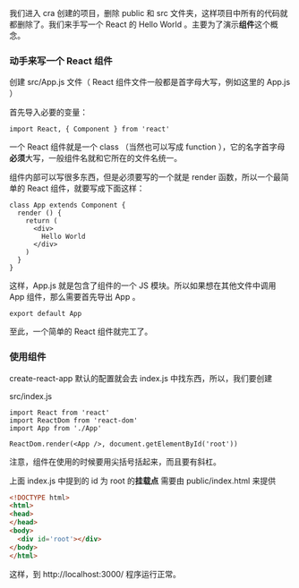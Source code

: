 我们进入 cra 创建的项目，删除 public 和 src 文件夹，这样项目中所有的代码就都删除了。我们来手写一个 React 的 Hello World 。主要为了演示**组件**这个概念。

### 动手来写一个 React 组件

创建 src/App.js 文件（ React 组件文件一般都是首字母大写，例如这里的 App.js ）


首先导入必要的变量：

```
import React, { Component } from 'react'
```

一个 React 组件就是一个 class （当然也可以写成 function ），它的名字首字母**必须**大写，一般组件名就和它所在的文件名统一。

组件内部可以写很多东西，但是必须要写的一个就是 render 函数，所以一个最简单的 React 组件，就要写成下面这样：

```
class App extends Component {
  render () {
    return (
      <div>
        Hello World
      </div>
    )
  }
}
```

这样，App.js 就是包含了组件的一个 JS 模块。所以如果想在其他文件中调用 App 组件，那么需要首先导出 App 。

```
export default App
```

至此，一个简单的 React 组件就完工了。

### 使用组件

create-react-app 默认的配置就会去 index.js 中找东西，所以，我们要创建

src/index.js

```
import React from 'react'
import ReactDom from 'react-dom'
import App from './App'

ReactDom.render(<App />, document.getElementById('root'))
```

注意，组件在使用的时候要用尖括号括起来，而且要有斜杠。

上面 index.js 中提到的 id 为 root 的**挂载点** 需要由 public/index.html 来提供


```html
<!DOCTYPE html>
<html>
<head>
</head>
<body>
  <div id='root'></div>
</body>
</html>
```

这样，到 http://localhost:3000/ 程序运行正常。
